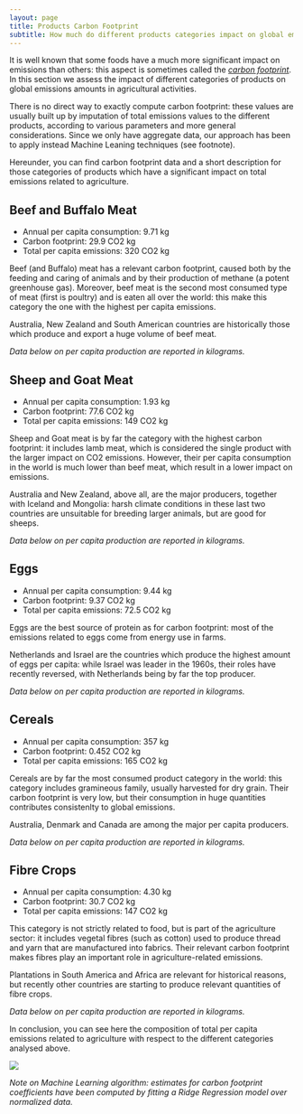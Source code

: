 ```yaml
---
layout: page
title: Products Carbon Footprint
subtitle: How much do different products categories impact on global emissions?
---
```


It is well known that some foods have a much more significant impact on emissions than others: this aspect is sometimes called the [*carbon footprint*](https://en.wikipedia.org/wiki/Carbon_footprint). In this section we assess the impact of different categories of products on global emissions amounts in agricultural activities.

There is no direct way to exactly compute carbon footprint: these values are usually built up by imputation of total emissions values to the different products, according to various parameters and more general considerations. Since we only have aggregate data, our approach has been to apply instead Machine Leaning techniques (see footnote).

Hereunder, you can find carbon footprint data and a short description for those categories of products which have a significant impact on total emissions related to agriculture.

## Beef and Buffalo Meat

* Annual per capita consumption: 9.71 kg
* Carbon footprint: 29.9 CO2 kg
* Total per capita emissions: 320 CO2 kg

Beef (and Buffalo) meat has a relevant carbon footprint, caused both by the feeding and caring of animals and by their production of methane (a potent greenhouse gas). Moreover, beef meat is the second most consumed type of meat (first is poultry) and is eaten all over the world: this make this category the one with the highest per capita emissions.

Australia, New Zealand and South American countries are historically those which produce and export a huge volume of beef meat.

*Data below on per capita production are reported in kilograms.*

<div class="flourish-embed" data-src="visualisation/1127426"></div><script src="https://public.flourish.studio/resources/embed.js"></script>

## Sheep and Goat Meat

* Annual per capita consumption: 1.93 kg
* Carbon footprint: 77.6 CO2 kg
* Total per capita emissions: 149 CO2 kg

Sheep and Goat meat is by far the category with the highest carbon footprint: it includes lamb meat, which is considered the single product with the larger impact on CO2 emissions. However, their per capita consumption in the world is much lower than beef meat, which result in a lower impact on emissions.

Australia and New Zealand, above all, are the major producers, together with Iceland and Mongolia: harsh climate conditions in these last two countries are unsuitable for breeding larger animals, but are good for sheeps.

*Data below on per capita production are reported in kilograms.*

<div class="flourish-embed" data-src="visualisation/1127448"></div><script src="https://public.flourish.studio/resources/embed.js"></script>

## Eggs

* Annual per capita consumption: 9.44 kg
* Carbon footprint: 9.37 CO2 kg
* Total per capita emissions: 72.5 CO2 kg

Eggs are the best source of protein as for carbon footprint: most of the emissions related to eggs come from energy use in farms.

Netherlands and Israel are the countries which produce the highest amount of eggs per capita: while Israel was leader in the 1960s, their roles have recently reversed, with Netherlands being by far the top producer.

*Data below on per capita production are reported in kilograms.*

<div class="flourish-embed" data-src="visualisation/1127428"></div><script src="https://public.flourish.studio/resources/embed.js"></script>

## Cereals

* Annual per capita consumption: 357 kg
* Carbon footprint: 0.452 CO2 kg
* Total per capita emissions: 165 CO2 kg

Cereals are by far the most consumed product category in the world: this category includes gramineous family, usually harvested for dry grain. Their carbon footprint is very low, but their consumption in huge quantities contributes consistenlty to global emissions.

Australia, Denmark and Canada are among the major per capita producers.

*Data below on per capita production are reported in kilograms.*

<div class="flourish-embed" data-src="visualisation/1127437"></div><script src="https://public.flourish.studio/resources/embed.js"></script>

## Fibre Crops

* Annual per capita consumption: 4.30 kg
* Carbon footprint: 30.7 CO2 kg
* Total per capita emissions: 147 CO2 kg

This category is not strictly related to food, but is part of the agriculture sector: it includes vegetal fibres (such as cotton) used to produce thread and yarn that are manufactured into fabrics. Their relevant carbon footprint makes fibres play an important role in agriculture-related emissions.

Plantations in South America and Africa are relevant for historical reasons, but recently other countries are starting to produce relevant quantities of fibre crops.

*Data below on per capita production are reported in kilograms.*

<div class="flourish-embed" data-src="visualisation/1127441"></div><script src="https://public.flourish.studio/resources/embed.js"></script>

In conclusion, you can see here the composition of total per capita emissions related to agriculture with respect to the different categories analysed above.

![](plots/pie_emissions.png)

*Note on Machine Learning algorithm: estimates for carbon footprint coefficients have been computed by fitting a Ridge Regression model over normalized data.*
